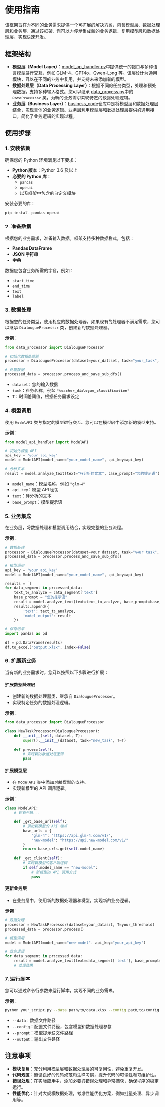 

# 使用指南

该框架旨在为不同的业务需求提供一个可扩展的解决方案，包含模型层、数据处理层和业务层。通过该框架，您可以方便地集成新的业务逻辑，复用模型层和数据处理层，实现快速开发。

## 框架结构

- **模型层（Model Layer）**：[model_api_handler.py](model_api%2Fmodel_api_handler.py)中提供统一的接口与多种语言模型进行交互，例如 GLM-4、GPT4o、Qwen-Long 等。该层设计为通用模块，可以在不同的业务中复用，并支持未来添加新的模型。
- **数据处理层（Data Processing Layer）**：根据不同的任务类型，处理和预处理数据，支持多种输入格式。您可以继承 [data_process.py](data_processor%2Fdata_process.py)中的`DataProcessor` 类，为新的业务需求实现特定的数据处理逻辑。
- **业务层（Business Layer）**：[business_code](business_code)仓库中是将模型层和数据处理层结合，实现具体的业务逻辑。业务层利用模型层和数据处理层提供的通用接口，简化了业务逻辑的实现过程。

## 使用步骤

### 1. 安装依赖

确保您的 Python 环境满足以下要求：

- **Python 版本**：Python 3.6 及以上
- **必要的 Python 库**：
  - `pandas`
  - `openai`
  - 以及框架中包含的自定义模块

安装必要的库：

```bash
pip install pandas openai
```

### 2. 准备数据

根据您的业务需求，准备输入数据。框架支持多种数据格式，包括：

- **Pandas DataFrame**
- **JSON 字符串**
- **字典**

数据应包含业务所需的字段，例如：

- `start_time`
- `end_time`
- `text`
- `label`

### 3. 数据处理

根据您的任务类型，使用相应的数据处理器。如果现有的处理器不满足需求，您可以继承 `DialougueProcessor` 类，创建新的数据处理器。

**示例**：

```python
from data_processor import DialougueProcessor

# 初始化数据处理器
processor = DialougueProcessor(dataset=your_dataset, task="your_task", T=your_threshold)

# 处理数据
processed_data = processor.process_and_save_sub_dfs()
```

- `dataset`：您的输入数据
- `task`：任务名称，例如 `"teacher_dialogue_classification"`
- `T`：时间差阈值，根据任务需求设定

### 4. 模型调用

使用 `ModelAPI` 类与指定的模型进行交互。您可以在模型层中添加新的模型支持。

**示例**：

```python
from model_api_handler import ModelAPI

# 初始化模型 API
api_key = "your_api_key"
model = ModelAPI(model_name="your_model_name", api_key=api_key)

# 分析文本
result = model.analyze_text(text="待分析的文本", base_prompt="您的提示语")
```

- `model_name`：模型名称，例如 `"glm-4"`
- `api_key`：模型 API 密钥
- `text`：待分析的文本
- `base_prompt`：模型提示语

### 5. 业务集成

在业务层，将数据处理和模型调用结合，实现完整的业务流程。

**示例**：

```python
# 数据处理
processor = DialougueProcessor(dataset=your_dataset, task="your_task", T=your_threshold)
processed_data = processor.process_and_save_sub_dfs()

# 模型调用
api_key = "your_api_key"
model = ModelAPI(model_name="your_model_name", api_key=api_key)

results = []
for data_segment in processed_data:
    text_to_analyze = data_segment['text']
    base_prompt = "您的提示语"
    result = model.analyze_text(text=text_to_analyze, base_prompt=base_prompt)
    results.append({
        'text': text_to_analyze,
        'model_output': result
    })

# 保存结果
import pandas as pd

df = pd.DataFrame(results)
df.to_excel("output.xlsx", index=False)
```

### 6. 扩展新业务

当有新的业务需求时，您可以按照以下步骤进行扩展：

#### 扩展数据处理层

- 创建新的数据处理器类，继承自 `DialougueProcessor`。
- 实现特定任务的数据处理逻辑。

**示例**：

```python
from data_processor import DialougueProcessor

class NewTaskProcessor(DialougueProcessor):
    def __init__(self, dataset, T):
        super().__init__(dataset, task="new_task", T=T)
    
    def process(self):
        # 实现新的数据处理逻辑
        pass
```

#### 扩展模型层

- 在 `ModelAPI` 类中添加对新模型的支持。
- 实现新模型的 API 调用逻辑。

**示例**：

```python
class ModelAPI:
    # 现有代码...

    def _get_base_url(self):
        # 添加新模型的 API 端点
        base_urls = {
            "glm-4": "https://api.glm-4.com/v1/",
            "new-model": "https://api.new-model.com/v1/"
        }
        return base_urls.get(self.model_name)
    
    def _get_client(self):
        # 实现新模型的客户端逻辑
        if self.model_name == "new-model":
            # 新模型的 API 调用方式
            pass
```

#### 更新业务层

- 在业务层中，使用新的数据处理器和模型，实现新的业务逻辑。

**示例**：

```python
# 数据处理
processor = NewTaskProcessor(dataset=your_dataset, T=your_threshold)
processed_data = processor.process()

# 模型调用
model = ModelAPI(model_name="new-model", api_key="your_api_key")

# 业务逻辑
for data_segment in processed_data:
    result = model.analyze_text(text=data_segment['text'], base_prompt="新的提示语")
    # 处理结果
```

### 7. 运行脚本

您可以通过命令行参数来运行脚本，实现不同的业务需求。

**示例**：

```bash
python your_script.py --data path/to/data.xlsx --config path/to/config.json --prompt path/to/prompt.txt --output path/to/output.xlsx
```

- `--data`：数据文件路径
- `--config`：配置文件路径，包含模型和数据处理参数
- `--prompt`：模型提示语文件路径
- `--output`：输出文件路径

## 注意事项

- **模块复用**：充分利用模型层和数据处理层的可复用性，避免重复开发。
- **代码规范**：遵循良好的代码规范和注释习惯，提升代码的可读性和可维护性。
- **错误处理**：在实际应用中，添加必要的错误处理和异常捕获，确保程序的稳定运行。
- **性能优化**：针对大规模数据处理，考虑性能优化方案，例如批量处理、异步调用等。

